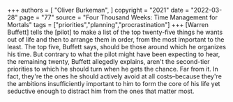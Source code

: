 +++
authors = [
  "Oliver Burkeman",
]
copyright = "2021"
date = "2022-03-28"
page = "77"
source = "Four Thousand Weeks: Time Management for Mortals"
tags = ["priorities","planning","procrastination"]
+++
[Warren Buffett] tells the [pilot] to make a list of the top twenty-five things he wants out of life and then to arrange them in order, from the most important to the least. The top five, Buffett says, should be those around which he organizes his time. But contrary to what the pilot might have been expecting to hear, the remaining twenty, Buffett allegedly explains, aren't the second-tier priorities to which he should turn when he gets the chance. Far from it. In fact, they're the ones he should actively avoid at all costs–because they're the ambitions insufficiently important to him to form the core of his life yet seductive enough to distract him from the ones that matter most.
